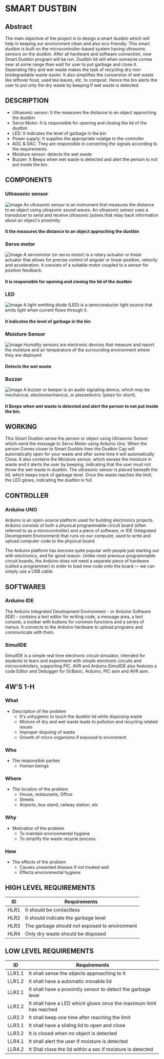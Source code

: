 # SMART DUSTBIN
## Abstract
The main objective of the project is to design a smart dustbin which will help in keeping our environment clean and also eco-friendly. This smart dustbin is built on the microcontroller-based system having ultrasonic sensors on the dustbin. After all hardware and software connection, now Smart Dustbin program will be run. Dustbin lid will when someone comes near at some range than wait for user to put garbage and close it. Seperating fdry and wet waste makes the task of recycling dry non-biodegradable waste easier. It also simplifies the conversion of wet waste like leftover food, used tea leaves, etc. to compost. Hence the bin alerts the user to put only the dry waste by beeping if wet waste is detected. 

## DESCRIPTION
* Ultrasonic sensor: It the measures the distance to an object approching the dustbin
* Servo Motor: It is responsible for opening and closing the lid of the dustbin
* LED: It indicates the level of garbage in the bin
* Power supply: It supplies the appropriate volatge to the controller 
* ADC & DAC: They are responsible in converting the signals according to the requirements.
* Moisture sensor: detects the wet waste
* Buzzer: It Beeps when wet waste is detected and alert the person to not put inside the bin. 

## COMPONENTS
### Ultrasonic sensor
![image](https://user-images.githubusercontent.com/66207959/157237935-f961f376-1bf7-4426-a320-83a1694c955e.png)
An ultrasonic sensor is an instrument that measures the distance to an object using ultrasonic sound waves. An ultrasonic sensor uses a transducer to send and receive ultrasonic pulses that relay back information about an object's proximity. 
#### It the measures the distance to an object approching the dustbin

### Servo motor
![image](https://user-images.githubusercontent.com/66207959/157238223-833f310c-eb90-46c8-8749-732aa28d6fce.png)
A servomotor (or servo motor) is a rotary actuator or linear actuator that allows for precise control of angular or linear position, velocity and acceleration. It consists of a suitable motor coupled to a sensor for position feedback.
####  It is responsible for opening and closing the lid of the dustbin

### LED
![image](https://user-images.githubusercontent.com/66207959/157238350-12f52ca3-28b9-4cce-ba33-142d03dadfc8.png)
A light-emitting diode (LED) is a semiconductor light source that emits light when current flows through it. 
#### It indicates the level of garbage in the bin

### Moisture Sensor
![image](https://user-images.githubusercontent.com/66207959/157238697-ca967d79-7e8f-46dd-9322-6a93810416d2.png)
Humidity sensors are electronic devices that measure and report the moisture and air temperature of the surrounding environment where they are deployed 
####  Detects the wet waste

### Buzzer
![image](https://user-images.githubusercontent.com/66207959/157238825-c4d216ae-4d3e-46de-9ffd-2c1fdd6304d6.png)
A buzzer or beeper is an audio signaling device, which may be mechanical, electromechanical, or piezoelectric (piezo for short).
#### It Beeps when wet waste is detected and alert the person to not put inside the bin. 

## WORKING
This Smart Dustbin sense the person or object using Ultrasonic Sensor which send the message to Servo Motor using Arduino Uno. When the person Comes closer to Smart Dustbin then the Dustbin Cap will automatically open for your waste and after some time it will automatically Close. It also contains the Moisture sensor, which senses the moisture in waste and it alerts the user by beeping, indicating that the user must not throw the wet waste in dustbin. The ultrasonic sensor is placed beneath the lid, which keeps track of garbage level. Once the waste reaches the limit, the LED glows, indicating the dustbin is full.

## CONTROLLER
### Arduino UNO

Arduino is an open-source platform used for building electronics projects. Arduino consists of both a physical programmable circuit board (often referred to as a microcontroller) and a piece of software, or IDE (Integrated Development Environment) that runs on our computer, used to write and upload computer code to the physical board.

The Arduino platform has become quite popular with people just starting out with electronics, and for good reason. Unlike most previous programmable circuit boards, the Arduino does not need a separate piece of hardware (called a programmer) in order to load new code onto the board — we can simply use a USB cable.

## SOFTWARES

### Arduino IDE
The Arduino Integrated Development Environment - or Arduino Software (IDE) - contains a text editor for writing code, a message area, a text console, a toolbar with buttons for common functions and a series of menus. It connects to the Arduino hardware to upload programs and communicate with them.

### SimulIDE
SimulIDE is a simple real time electronic circuit simulator, intended for students to learn and experiment with simple electronic circuits and microcontrollers, supporting PIC, AVR and Arduino.SimulIDE also features a code Editor and Debugger for GcBasic, Arduino, PIC asm and AVR asm. 


## 4W'S 1-H
### What
* Description of the problem
    * It's unhygienic to touch the dustbin lid while disposing waste
    * Mixture of dry and wet waste leads to pollution and recycling related issues
    * Improper dispoing of waste
    * Growth of micro-organisms if exposed to enviroment

### Who
* The responsible parties
    * Human beings

### Where
* The location of the problem
    * House, restaurants, Office
    * Streets
    * Airports, bus stand, railway station, etc

### Why
* Motivation of the problem
    * To maintain environmental hygiene
    * To simplify the waste recycle process

### How
* The effects of the problem
    * Causes unwanted disease if not treated well
    * Effects environmental hygiene


## HIGH LEVEL REQUIREMENTS
|ID  | Requirements|
|----|-------------|
|HLR1| It should be contactless|
|HLR2| It should indicate the garbage level|
|HLR3| The garbage should not exposed to environment|
|HLR4| Only dry waste should be disposed|

## LOW LEVEL REQUIREMENTS
|ID|Requirements|
|--|------------|
|LLR1.1|It shall sense the objects approaching to it|
|LLR1.2|It shall have a automatic movable lid|
|LLR2.1|It shall have a proximity sensor to detect the garbage level|
|LLR2.2|It shall have a LED which glows once the maximum limit has reached|
|LLR2.3|It shall beep one time after reaching the limit|
|LLR3.1|It shall have a sliding lid to open and close|
|LLR3.2|It is closed when no object is detected| 
|LLR4.1|It shall alert the user if moisture is detected|
|LLR4.2|It Shal close the lid within a sec if moisture is detected| 
